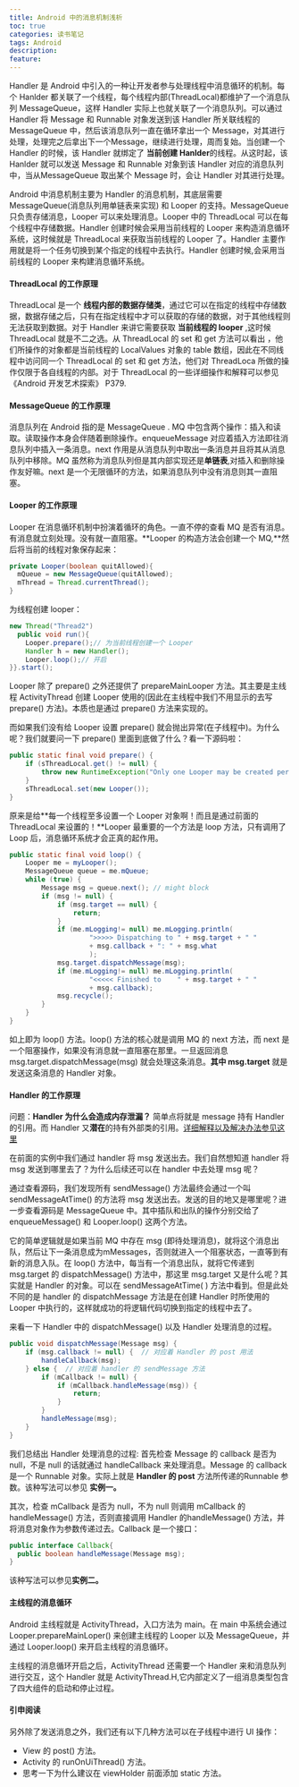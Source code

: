 ```yaml
---
title: Android 中的消息机制浅析
toc: true
categories: 读书笔记
tags: Android
description:
feature:
---
```


 Handler 是 Android 中引入的一种让开发者参与处理线程中消息循环的机制。每 个 Hanlder 都关联了一个线程，每个线程内部(ThreadLocal)都维护了一个消息队列 MessageQueue，这样 Handler 实际上也就关联了一个消息队列。可以通过 Handler 将 Message 和 Runnable 对象发送到该 Handler 所关联线程的MessageQueue 中，然后该消息队列一直在循环拿出一个 Message，对其进行处理，处理完之后拿出下一个Message，继续进行处理，周而复始。当创建一个 Handler 的时候，该 Handler 就绑定了 **当前创建 Hanlder**的线程。从这时起，该 Hanlder 就可以发送 Message 和 Runnable 对象到该 Handler 对应的消息队列中，当从MessageQueue 取出某个 Message 时，会让 Handler 对其进行处理。

Android 中消息机制主要为 Handler 的消息机制，其底层需要 MessageQueue(消息队列用单链表来实现) 和 Looper 的支持。MessageQueue 只负责存储消息，Looper 可以来处理消息。Looper 中的 ThreadLocal 可以在每个线程中存储数据。Handler 创建时候会采用当前线程的 Looper 来构造消息循环系统，这时候就是 ThreadLocal 来获取当前线程的 Looper 了。Handler 主要作用就是将一个任务切换到某个指定的线程中去执行。Handler 创建时候,会采用当前线程的 Looper 来构建消息循环系统。

#### ThreadLocal 的工作原理

ThreadLocal 是一个 **线程内部的数据存储类**，通过它可以在指定的线程中存储数据，数据存储之后，只有在指定线程中才可以获取的存储的数据，对于其他线程则无法获取到数据。对于 Handler 来讲它需要获取 **当前线程的 looper** ,这时候 ThreadLocal 就是不二之选。从 ThreadLocal 的 set 和 get 方法可以看出 ，他们所操作的对象都是当前线程的 LocalValues 对象的 table 数组，因此在不同线程中访问同一个 ThreadLocal 的 set 和 get 方法，他们对 ThreadLoca 所做的操作仅限于各自线程的内部。对于 ThreadLocal 的一些详细操作和解释可以参见 《Android 开发艺术探索》 P379.

####  MessageQueue 的工作原理

消息队列在 Android 指的是 MessageQueue . MQ 中包含两个操作：插入和读取。读取操作本身会伴随着删除操作。enqueueMessage 对应着插入方法即往消息队列中插入一条消息。next 作用是从消息队列中取出一条消息并且将其从消息队列中移除。MQ 虽然称为消息队列但是其内部实现还是**单链表**,对插入和删除操作友好嘛。next 是一个无限循环的方法，如果消息队列中没有消息则其一直阻塞。

#### Looper 的工作原理

Looper 在消息循环机制中扮演着循环的角色。一直不停的查看 MQ 是否有消息。有消息就立刻处理。没有就一直阻塞。**Looper 的构造方法会创建一个 MQ,**然后将当前的线程对象保存起来：

```java
private Looper(boolean quitAllowed){
  mQueue = new MessageQueue(quitAllowed);
  mThread = Thread.currentThread();
}
```

为线程创建 looper：

```java
new Thread("Thread2")
  public void run(){
  	Looper.prepare();// 为当前线程创建一个 Looper
  	Handler h = new Handler();
  	Looper.loop();// 开启
}}.start();
```

Looper 除了 prepare() 之外还提供了 prepareMainLooper 方法。其主要是主线程 ActivityThread 创建 Looper 使用的(因此在主线程中我们不用显示的去写 prepare() 方法)。本质也是通过 prepare() 方法来实现的。

而如果我们没有给 Looper 设置 prepare() 就会抛出异常(在子线程中)。为什么呢？我们就要问一下 prepare() 里面到底做了什么？看一下源码啦：

```java
public static final void prepare() {  
    if (sThreadLocal.get() != null) {  
        throw new RuntimeException("Only one Looper may be created per thread");  
    }  
    sThreadLocal.set(new Looper());  
} 
```

原来是给**每一个线程至多设置一个 Looper 对象啊！而且是通过前面的 ThreadLocal 来设置的！**Looper 最重要的一个方法是 loop 方法，只有调用了 Loop 后，消息循环系统才会正真的起作用。

```java
public static final void loop() {  
    Looper me = myLooper();  
    MessageQueue queue = me.mQueue;  
    while (true) {  
        Message msg = queue.next(); // might block  
        if (msg != null) {  
            if (msg.target == null) {  
                return;  
            }  
            if (me.mLogging!= null) me.mLogging.println(  
                    ">>>>> Dispatching to " + msg.target + " "  
                    + msg.callback + ": " + msg.what  
                    );  
            msg.target.dispatchMessage(msg);  
            if (me.mLogging!= null) me.mLogging.println(  
                    "<<<<< Finished to    " + msg.target + " "  
                    + msg.callback);  
            msg.recycle();  
        }  
    }  
}  
```

如上即为 loop() 方法。loop() 方法的核心就是调用 MQ 的 next 方法，而 next 是一个阻塞操作，如果没有消息就一直阻塞在那里。一旦返回消息 msg.target.dispatchMessage(msg) 就会处理这条消息。**其中 msg.target** 就是发送这条消息的 Handler 对象。  

#### Handler 的工作原理

问题：**Handler 为什么会造成内存泄漏？** 简单点将就是 message 持有 Handler 的引用。而 Handler 又**潜在**的持有外部类的引用。[详细解释以及解决办法参见这里](http://www.jianshu.com/p/cb9b4b71a820 )

在前面的实例中我们通过 handler 将 msg 发送出去。我们自然想知道 handler 将 msg 发送到哪里去了？为什么后续还可以在 handler 中去处理 msg 呢？

通过查看源码，我们发现所有 sendMessage() 方法最终会通过一个叫 sendMessageAtTime() 的方法将 msg 发送出去。发送的目的地又是哪里呢？进一步查看源码是 MessageQueue 中。其中插队和出队的操作分别交给了 enqueueMessage() 和 Looper.loop() 这两个方法。

它的简单逻辑就是如果当前 MQ 中存在 msg (即待处理消息)，就将这个消息出队，然后让下一条消息成为mMessages，否则就进入一个阻塞状态，一直等到有新的消息入队。在 loop() 方法中，每当有一个消息出队，就将它传递到 msg.target 的 dispatchMessage() 方法中，那这里 msg.target 又是什么呢？其实就是 Handler 的对象。可以在 sendMessageAtTime( ) 方法中看到。但是此处不同的是 handler 的 dispatchMessage 方法是在创建 Handler 时所使用的 Looper 中执行的，这样就成功的将逻辑代码切换到指定的线程中去了。

来看一下 Handler 中的 dispatchMessage() 以及 Handler 处理消息的过程。

```java
public void dispatchMessage(Message msg) {  
    if (msg.callback != null) {  // 对应着 Handler 的 post 用法
        handleCallback(msg);  
    } else {  // 对应着 handler 的 sendMessage 方法
        if (mCallback != null) {  
            if (mCallback.handleMessage(msg)) {  
                return;  
            }  
        }  
        handleMessage(msg);  
    }  
}  
```

我们总结出 Handler 处理消息的过程: 首先检查 Message 的 callback 是否为 null，不是 null 的话就通过 handleCallback 来处理消息。Message 的 callback 是一个 Runnable 对象。实际上就是 **Handler 的 post** 方法所传递的Runnable 参数。该种写法可以参见 **实例一。**

其次，检查 mCallback 是否为 null，不为 null 则调用 mCallback 的 handleMessage() 方法，否则直接调用 Handler 的handleMessage() 方法，并将消息对象作为参数传递过去。Callback 是一个接口：

```java
public interface Callback{
  public boolean handleMessage(Message msg);
}
```

该种写法可以参见**实例二。**

#### 主线程的消息循环

Android 主线程就是 ActivityThread，入口方法为 main。在 main 中系统会通过 Looper.prepareMainLoper() 来创建主线程的 Looper 以及 MessageQueue，并通过 Looper.loop() 来开启主线程的消息循环。

主线程的消息循环开启之后，ActivityThread 还需要一个 Handler 来和消息队列进行交互，这个 Handler 就是 ActivityThread.H,它内部定义了一组消息类型包含了四大组件的启动和停止过程。

#### 引申阅读

另外除了发送消息之外，我们还有以下几种方法可以在子线程中进行 UI 操作：

- View 的 post() 方法。
- Activity 的 runOnUiThread() 方法。
- 思考一下为什么建议在 viewHolder 前面添加 static 方法。

​
